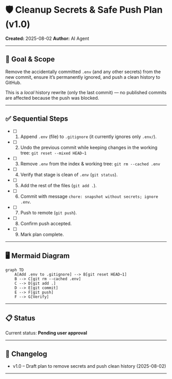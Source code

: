 # 🛡️ Cleanup Secrets & Safe Push Plan (v1.0)

**Created:** 2025-08-02
**Author:** AI Agent

---

## 🎯 Goal & Scope

Remove the accidentally committed `.env` (and any other secrets) from the new commit, ensure it’s permanently ignored, and push a clean history to GitHub.

This is a _local_ history rewrite (only the last commit) — no published commits are affected because the push was blocked.

---

## ✅ Sequential Steps

- [ ] 1. Append `.env` (file) to `.gitignore` (it currently ignores only `.env/`).
- [ ] 2. Undo the previous commit while keeping changes in the working tree:
     `git reset --mixed HEAD~1`
- [ ] 3. Remove `.env` from the index & working tree:
     `git rm --cached .env`
- [ ] 4. Verify that stage is clean of `.env` (`git status`).
- [ ] 5. Add the rest of the files (`git add .`).
- [ ] 6. Commit with message `chore: snapshot without secrets; ignore .env`.
- [ ] 7. Push to remote (`git push`).
- [ ] 8. Confirm push accepted.
- [ ] 9. Mark plan complete.

---

## 🖥️ Mermaid Diagram

```mermaid
graph TD
    A[Add .env to .gitignore] --> B[git reset HEAD~1]
    B --> C[git rm --cached .env]
    C --> D[git add .]
    D --> E[git commit]
    E --> F[git push]
    F --> G[Verify]
```

---

## 📋 Status

Current status: **Pending user approval**

---

## 📝 Changelog

- v1.0 – Draft plan to remove secrets and push clean history (2025-08-02)

---
